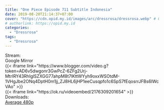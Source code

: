 ```yaml
---
title: "One Piece Episode 711 Subtitle Indonesia"
date: 2019-08-20T21:14:37+07:00
cover: "https://cdn.opid.my.id/images/arc/dressrosa/dressrosa.webp" # Optional, cover
# authorlink: https://opid.my.id
categories:
  - "Dressrosa"
tags:
  - "Dressrosa"
---
```

<div class="ui menu violet borderless inverted">
  <div class="header item active">
        Stream:
    </div>
  <a class="active item" data-tab="google">
    <i class="google drive icon"></i> Google
  </a>
  <a class="item nounderline" data-tab="mirror">
    <i class="odnoklassniki icon"></i> Mirror
  </a>
</div>
<div class="ui bottom attached tab segment active" style="border:0 !important;" data-tab="google">
{{< iframe link="https://www.blogger.com/video.g?token=AD6v5dwgonr3GwPcZ-6ZFg2Urj-MtrIRY43RhIglSZXGG77ahpM8t7lKttWYyh9oxxWSOtdM-1VHgJbe2ONq4DptH0m1jj_ZJ8HL6jHP1eeCusqpfo1c6SpS7fEqosrrJFBs6IWcVAo" >}}
</div>
<div class="ui bottom attached tab segment" style="border:0 !important;" data-tab="mirror">
{{< iframe link="https://ok.ru/videoembed/2176309201654" >}}
</div>
<div class="ui menu violet borderless inverted">
  <div class="header item active">
        Downloads:
    </div>
  <a class="item nounderline" href="https://ouo.io/TU8pr8" target="_blank" rel="dofollow"><i class="google drive icon"></i>
    Average 480p</a>
</div>